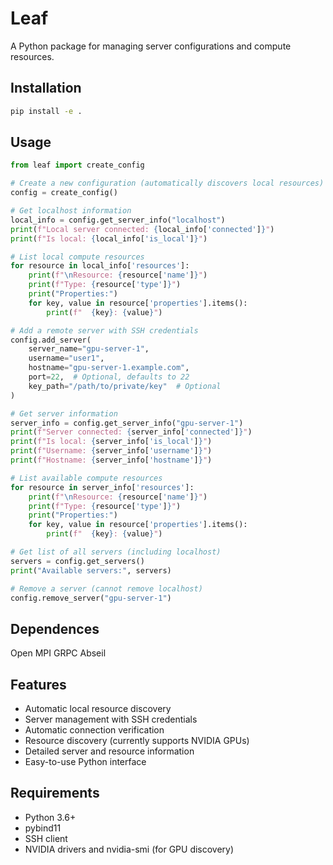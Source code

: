 # Leaf

A Python package for managing server configurations and compute resources.

## Installation

```bash
pip install -e .
```

## Usage

```python
from leaf import create_config

# Create a new configuration (automatically discovers local resources)
config = create_config()

# Get localhost information
local_info = config.get_server_info("localhost")
print(f"Local server connected: {local_info['connected']}")
print(f"Is local: {local_info['is_local']}")

# List local compute resources
for resource in local_info['resources']:
    print(f"\nResource: {resource['name']}")
    print(f"Type: {resource['type']}")
    print("Properties:")
    for key, value in resource['properties'].items():
        print(f"  {key}: {value}")

# Add a remote server with SSH credentials
config.add_server(
    server_name="gpu-server-1",
    username="user1",
    hostname="gpu-server-1.example.com",
    port=22,  # Optional, defaults to 22
    key_path="/path/to/private/key"  # Optional
)

# Get server information
server_info = config.get_server_info("gpu-server-1")
print(f"Server connected: {server_info['connected']}")
print(f"Is local: {server_info['is_local']}")
print(f"Username: {server_info['username']}")
print(f"Hostname: {server_info['hostname']}")

# List available compute resources
for resource in server_info['resources']:
    print(f"\nResource: {resource['name']}")
    print(f"Type: {resource['type']}")
    print("Properties:")
    for key, value in resource['properties'].items():
        print(f"  {key}: {value}")

# Get list of all servers (including localhost)
servers = config.get_servers()
print("Available servers:", servers)

# Remove a server (cannot remove localhost)
config.remove_server("gpu-server-1")
```

## Dependences
Open MPI
GRPC
Abseil

## Features

- Automatic local resource discovery
- Server management with SSH credentials
- Automatic connection verification
- Resource discovery (currently supports NVIDIA GPUs)
- Detailed server and resource information
- Easy-to-use Python interface

## Requirements

- Python 3.6+
- pybind11
- SSH client
- NVIDIA drivers and nvidia-smi (for GPU discovery) 